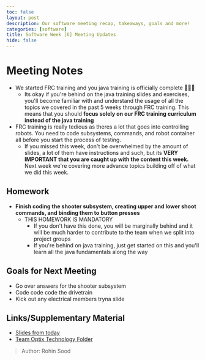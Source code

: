 ```yaml
---
toc: false
layout: post
description: Our software meeting recap, takeaways, goals and more!
categories: [software] 
title: Software Week [6] Meeting Updates
hide: false
---
```


# Meeting Notes
 - We started FRC training and you java training is officially complete 🥶🥶🥶
   - Its okay if you're behind on the java training slides and exercises, you'll become familiar with and understand the usage of all the topics we covered in the past 5 weeks through FRC training. This means that you should **focus solely on our FRC training curriculum instead of the java training** 
 - FRC training is really tedious as theres a lot that goes into controlling robots. You need to code subsystems, commands, and robot container all before you start the process of testing.
   - If you missed this week, don't be overwhelmed by the amount of slides, a lot of them have instructions and such, but its **VERY IMPORTANT that you are caught up with the content this week.** Next week we're covering more advance topics building off of what we did this week.

## Homework
 - **Finish coding the shooter subsystem, creating upper and lower shoot commands, and binding them to button presses**
   - THIS HOMEWORK IS MANDATORY
     - If you don't have this done, you will be marginally behind and it will be much harder to contribute to the team when we split into project groups
     - If you're behind on java training, just get started on this and you'll learn all the java fundamentals along the way

## Goals for Next Meeting
 - Go over answers for the shooter subsystem
 - Code code code the drivetrain
 - Kick out any electrical members tryna slide

## Links/Supplementary Material
 - [Slides from today](https://docs.google.com/presentation/d/1OtoCpPfZ16jJqgZUz4E3fo6Rp4A_5tlDUElwkNo6fio/edit?usp=sharing)
 - [Team Optix Technology Folder](https://drive.google.com/drive/folders/1D4VNl_CzpGJff69jR2onBDxhrS-d7Ol8?usp=sharing)

> Author: Rohin Sood
